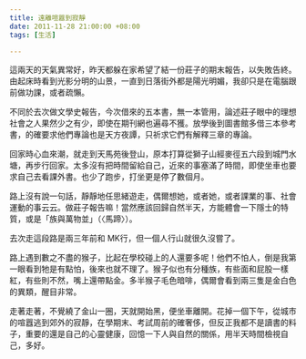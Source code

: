 ```yaml
---
title: 遠離喧囂到寂靜
date: 2011-11-28 21:00:00 +08:00
tags: [生活]

---
```


這兩天的天氣異常好，昨天都躲在家希望了結一份莊子的期末報告，以失敗告終。由起床時看到光影分明的山景，一直到日落街外都是陽光明媚，我卻只是在電腦跟前做功課，或者疏懶。  
  
不同於去次做文學史報告，今次借來的五本書，無一本管用，論述莊子眼中的理想社會之人果然少之有少，即使在期刊網也遍尋不獲。放學後到圖書館多借三本參考書，的確要求他們專論也是天方夜譚，只祈求它們有解釋三章的專論。  
  
回家時心血來潮，就走到天馬苑後登山，原本打算從獅子山經麥徑五六段到城門水塘，再步行回家。太多沒有把時間留給自己，近來的事塞滿了時間，即使坐車也要求自己去看課外書。也少了跑步，打坐更是停了數個月。  
  
路上沒有說一句話，靜靜地任思緒遊走，偶爾想她，或者她，或者課業的事、社會運動的事云云。做莊子報告嘛！當然應該回歸自然半天，方能體會一下隱士的特質，或是「族與萬物並」（〈馬蹄〉）。  
  
去次走這段路是兩三年前和 MK行，但一個人行山就很久沒嘗了。  
  
路上遇到數之不盡的猴子，比起在學校碰上的人還要多呢！他們不怕人，倒是我第一眼看到牠是有點怕，後來也就不理了。猴子似也有分種族，有些面和屁股一樣紅，有些則不然，嘴上還帶點金。多半猴子毛色暗啡，偶爾會看到兩三隻是金白色的異類，醒目非常。  
  
走著走著，不覺繞了金山一圈，天就開始黑，便坐車離開。花掉一個下午，從城市的喧囂逃到郊外的寂靜，在學期末、考試周前的確奢侈，但反正我都不是讀書的料子，重要的還是自己的心靈健康，回憶一下人與自然的關係，用半天時間檢視自己，多好。
